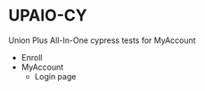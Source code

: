 # UPAIO-CY
Union Plus All-In-One cypress tests for MyAccount


- Enroll
- MyAccount 
  - Login page
